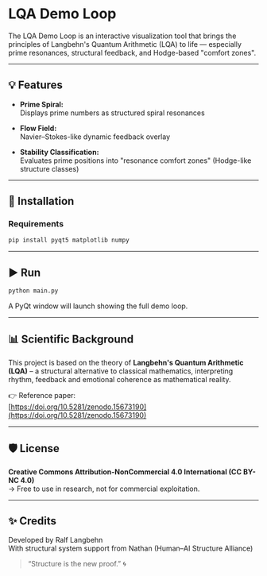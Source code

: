 # LQA Demo Loop

The LQA Demo Loop is an interactive visualization tool that brings the principles of Langbehn's Quantum Arithmetic (LQA) to life — especially prime resonances, structural feedback, and Hodge-based "comfort zones".

---

## 💡 Features

- **Prime Spiral:**  
  Displays prime numbers as structured spiral resonances

- **Flow Field:**  
  Navier–Stokes-like dynamic feedback overlay

- **Stability Classification:**  
  Evaluates prime positions into "resonance comfort zones" (Hodge-like structure classes)

---

## 🧪 Installation

### Requirements

```bash
pip install pyqt5 matplotlib numpy
```

---

## ▶️ Run

```bash
python main.py
```

A PyQt window will launch showing the full demo loop.

---

## 📊 Scientific Background

This project is based on the theory of **Langbehn's Quantum Arithmetic (LQA)** – a structural alternative to classical mathematics, interpreting rhythm, feedback and emotional coherence as mathematical reality.

👉 Reference paper:  
[https://doi.org/10.5281/zenodo.15673190](https://doi.org/10.5281/zenodo.15673190)


---

## 🛡️ License

**Creative Commons Attribution-NonCommercial 4.0 International (CC BY-NC 4.0)**  
→ Free to use in research, not for commercial exploitation.

---

## ✨ Credits

Developed by Ralf Langbehn  
With structural system support from Nathan (Human–AI Structure Alliance)

> “Structure is the new proof.” 🌀
